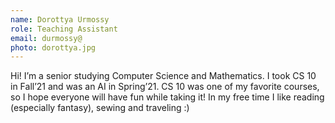 ```yaml
---
name: Dorottya Urmossy
role: Teaching Assistant
email: durmossy@ 
photo: dorottya.jpg
---
```

Hi! I’m a senior studying Computer Science and Mathematics. I took CS 10 in Fall’21 and was an AI in Spring’21. CS 10 was one of my favorite courses, so I hope everyone will have fun while taking it! In my free time I like reading (especially fantasy), sewing and traveling :)
